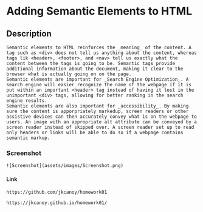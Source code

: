 # Adding Semantic Elements to HTML

## Description
    Semantic elements to HTML reinforces the _meaning_ of the content. A tag such as <div> does not tell us anything about the content, whereas tags lik <header>, <footer>, and <nav> tell us exactly what the content between the tags is going to be. Semantic tags provide additional information about the document, making it clear to the browser what is actually going on on the page. 
    Semantic elements are important for _Search Engine Optimization_. A search engine will easier recognize the name of the webpage if it is put within an important <header> tag instead of having it lost in the unimportant <div> tags, allowing for better ranking in the search engine results.
    Semantic elements are also important for _accessibility_. By making sure the content is apporpriately markedup, screen readers or other assistive devices can then accurately convey what is on the webpage to users. An image with an appropriate alt attribute can be conveyed by a screen reader instead of skipped over. A screen reader set up to read only headers or links will be able to do so if a webpage contains semantic markup.

### Screenshot
    ![Screenshot](assets/images/Screenshot.png) 

#### Link
    https://github.com/jkcanoy/homework01

    https://jkcanoy.github.io/homework01/
